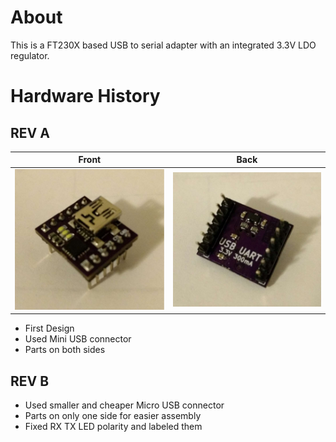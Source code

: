# About #

This is a FT230X based USB to serial adapter with an integrated 3.3V LDO regulator.

# Hardware History #

## REV A ##
| Front | Back|
| ------------------------------------------ | ----------------------------------------- |
| ![image goes here](IMAGES/REVA_FRONT.png)  | ![image goes here](IMAGES/REVA_BACK.png)  |
- First Design
- Used Mini USB connector
- Parts on both sides

## REV B ##
- Used smaller and cheaper Micro USB connector
- Parts on only one side for easier assembly
- Fixed RX TX LED polarity and labeled them
